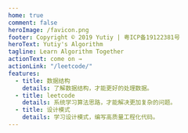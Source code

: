 ```yaml
---
home: true
comment: false
heroImage: /favicon.png
footer: Copyright © 2019 Yutiy | 粤ICP备19122381号
heroText: Yutiy's Algorithm
tagline: Learn Algorithm Together
actionText: come on →
actionLink: "/leetcode/"
features:
  - title: 数据结构
    details: 了解数据结构，才能更好的处理数据。
  - title: leetcode
    details: 系统学习算法思路，才能解决更加复杂的问题。
  - title: 设计模式
    details: 学习设计模式，编写高质量工程化代码。
---
```

